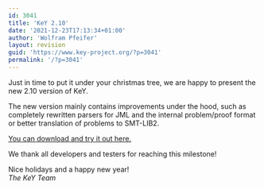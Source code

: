 ```yaml
---
id: 3041
title: 'KeY 2.10'
date: '2021-12-23T17:13:34+01:00'
author: 'Wolfram Pfeifer'
layout: revision
guid: 'https://www.key-project.org/?p=3041'
permalink: '/?p=3041'
---
```


Just in time to put it under your christmas tree, we are happy to present the new 2.10 version of KeY.

The new version mainly contains improvements under the hood, such as completely rewritten parsers for JML and the internal problem/proof format or better translation of problems to SMT-LIB2.

[You can download and try it out here.](https://www.key-project.org/download)

We thank all developers and testers for reaching this milestone!

Nice holidays and a happy new year!   
*The KeY Team*